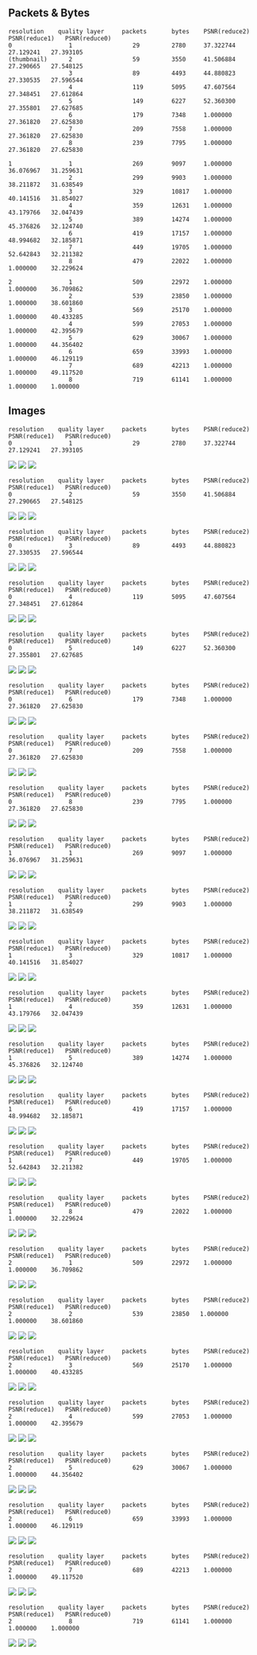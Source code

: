 ## Packets & Bytes

```
resolution    quality layer     packets       bytes    PSNR(reduce2) PSNR(reduce1)   PSNR(reduce0)
0                1                 29         2780     37.322744 	 27.129241 	 27.393105
(thumbnail)      2                 59         3550     41.506884 	 27.290665 	 27.548125
                 3                 89         4493     44.880823 	 27.330535 	 27.596544
                 4                 119        5095     47.607564 	 27.348451 	 27.612864
                 5                 149        6227     52.360300 	 27.355801 	 27.627685
                 6                 179        7348     1.000000 	 27.361820 	 27.625830
                 7                 209        7558     1.000000 	 27.361820 	 27.625830
                 8                 239        7795     1.000000 	 27.361820 	 27.625830

1                1                 269        9097     1.000000 	 36.076967 	 31.259631
                 2                 299        9903     1.000000 	 38.211872 	 31.638549
                 3                 329        10817    1.000000 	 40.141516 	 31.854027
                 4                 359        12631    1.000000 	 43.179766 	 32.047439
                 5                 389        14274    1.000000 	 45.376826 	 32.124740
                 6                 419        17157    1.000000 	 48.994682 	 32.185871
                 7                 449        19705    1.000000 	 52.642843 	 32.211382
                 8                 479        22022    1.000000 	 1.000000 	 32.229624

2                1                 509        22972    1.000000 	 1.000000 	 36.709862
                 2                 539        23850    1.000000 	 1.000000 	 38.601860
                 3                 569        25170    1.000000 	 1.000000 	 40.433285
                 4                 599        27053    1.000000 	 1.000000 	 42.395679
                 5                 629        30067    1.000000 	 1.000000 	 44.356402
                 6                 659        33993    1.000000 	 1.000000 	 46.129119
                 7                 689        42213    1.000000 	 1.000000 	 49.117520
                 8                 719        61141    1.000000 	 1.000000 	 1.000000
```

## Images
```
resolution    quality layer     packets       bytes    PSNR(reduce2) PSNR(reduce1)   PSNR(reduce0)
0                1                 29         2780     37.322744 	 27.129241 	 27.393105
```
![](029-packets/reduce2.png)
![](029-packets/reduce1.png)
![](029-packets/reduce0.png)


```
resolution    quality layer     packets       bytes    PSNR(reduce2) PSNR(reduce1)   PSNR(reduce0)
0                2                 59         3550     41.506884 	 27.290665 	 27.548125
```
![](059-packets/reduce2.png)
![](059-packets/reduce1.png)
![](059-packets/reduce0.png)

```
resolution    quality layer     packets       bytes    PSNR(reduce2) PSNR(reduce1)   PSNR(reduce0)
0                3                 89         4493     44.880823 	 27.330535 	 27.596544
```
![](089-packets/reduce2.png)
![](089-packets/reduce1.png)
![](089-packets/reduce0.png)

```
resolution    quality layer     packets       bytes    PSNR(reduce2) PSNR(reduce1)   PSNR(reduce0)
0                4                 119        5095     47.607564 	 27.348451 	 27.612864
```
![](119-packets/reduce2.png)
![](119-packets/reduce1.png)
![](119-packets/reduce0.png)

```
resolution    quality layer     packets       bytes    PSNR(reduce2) PSNR(reduce1)   PSNR(reduce0)
0                5                 149        6227     52.360300 	 27.355801 	 27.627685
```
![](149-packets/reduce2.png)
![](149-packets/reduce1.png)
![](149-packets/reduce0.png)

```
resolution    quality layer     packets       bytes    PSNR(reduce2) PSNR(reduce1)   PSNR(reduce0)
0                6                 179        7348     1.000000 	 27.361820 	 27.625830
```
![](179-packets/reduce2.png)
![](179-packets/reduce1.png)
![](179-packets/reduce0.png)

```
resolution    quality layer     packets       bytes    PSNR(reduce2) PSNR(reduce1)   PSNR(reduce0)
0                7                 209        7558     1.000000 	 27.361820 	 27.625830
```
![](209-packets/reduce2.png)
![](209-packets/reduce1.png)
![](209-packets/reduce0.png)

```
resolution    quality layer     packets       bytes    PSNR(reduce2) PSNR(reduce1)   PSNR(reduce0)
0                8                 239        7795     1.000000 	 27.361820 	 27.625830
```
![](239-packets/reduce2.png)
![](239-packets/reduce1.png)
![](239-packets/reduce0.png)

```
resolution    quality layer     packets       bytes    PSNR(reduce2) PSNR(reduce1)   PSNR(reduce0)
1                1                 269        9097     1.000000 	 36.076967 	 31.259631
```
![](269-packets/reduce2.png)
![](269-packets/reduce1.png)
![](269-packets/reduce0.png)

```
resolution    quality layer     packets       bytes    PSNR(reduce2) PSNR(reduce1)   PSNR(reduce0)
1                2                 299        9903     1.000000 	 38.211872 	 31.638549
```
![](299-packets/reduce2.png)
![](299-packets/reduce1.png)
![](299-packets/reduce0.png)

```
resolution    quality layer     packets       bytes    PSNR(reduce2) PSNR(reduce1)   PSNR(reduce0)
1                3                 329        10817    1.000000 	 40.141516 	 31.854027
```
![](329-packets/reduce2.png)
![](329-packets/reduce1.png)
![](329-packets/reduce0.png)

```
resolution    quality layer     packets       bytes    PSNR(reduce2) PSNR(reduce1)   PSNR(reduce0)
1                4                 359        12631    1.000000 	 43.179766 	 32.047439
```
![](359-packets/reduce2.png)
![](359-packets/reduce1.png)
![](359-packets/reduce0.png)

```
resolution    quality layer     packets       bytes    PSNR(reduce2) PSNR(reduce1)   PSNR(reduce0)
1                5                 389        14274    1.000000 	 45.376826 	 32.124740
```
![](389-packets/reduce2.png)
![](389-packets/reduce1.png)
![](389-packets/reduce0.png)

```
resolution    quality layer     packets       bytes    PSNR(reduce2) PSNR(reduce1)   PSNR(reduce0)
1                6                 419        17157    1.000000 	 48.994682 	 32.185871
```
![](419-packets/reduce2.png)
![](419-packets/reduce1.png)
![](419-packets/reduce0.png)

```
resolution    quality layer     packets       bytes    PSNR(reduce2) PSNR(reduce1)   PSNR(reduce0)
1                7                 449        19705    1.000000 	 52.642843 	 32.211382
```
![](449-packets/reduce2.png)
![](449-packets/reduce1.png)
![](449-packets/reduce0.png)

```
resolution    quality layer     packets       bytes    PSNR(reduce2) PSNR(reduce1)   PSNR(reduce0)
1                8                 479        22022    1.000000 	 1.000000 	 32.229624
```
![](479-packets/reduce2.png)
![](479-packets/reduce1.png)
![](479-packets/reduce0.png)

```
resolution    quality layer     packets       bytes    PSNR(reduce2) PSNR(reduce1)   PSNR(reduce0)
2                1                 509        22972    1.000000 	 1.000000 	 36.709862
```
![](509-packets/reduce2.png)
![](509-packets/reduce1.png)
![](509-packets/reduce0.png)

```
resolution    quality layer     packets       bytes    PSNR(reduce2) PSNR(reduce1)   PSNR(reduce0)
2                2                 539        23850   1.000000 	 1.000000 	 38.601860
```
![](539-packets/reduce2.png)
![](539-packets/reduce1.png)
![](539-packets/reduce0.png)

```
resolution    quality layer     packets       bytes    PSNR(reduce2) PSNR(reduce1)   PSNR(reduce0)
2                3                 569        25170    1.000000 	 1.000000 	 40.433285
```
![](569-packets/reduce2.png)
![](569-packets/reduce1.png)
![](569-packets/reduce0.png)

```
resolution    quality layer     packets       bytes    PSNR(reduce2) PSNR(reduce1)   PSNR(reduce0)
2                4                 599        27053    1.000000 	 1.000000 	 42.395679
```
![](599-packets/reduce2.png)
![](599-packets/reduce1.png)
![](599-packets/reduce0.png)

```
resolution    quality layer     packets       bytes    PSNR(reduce2) PSNR(reduce1)   PSNR(reduce0)
2                5                 629        30067    1.000000 	 1.000000 	 44.356402
```
![](629-packets/reduce2.png)
![](629-packets/reduce1.png)
![](629-packets/reduce0.png)

```
resolution    quality layer     packets       bytes    PSNR(reduce2) PSNR(reduce1)   PSNR(reduce0)
2                6                 659        33993    1.000000 	 1.000000 	 46.129119
```
![](659-packets/reduce2.png)
![](659-packets/reduce1.png)
![](659-packets/reduce0.png)

```
resolution    quality layer     packets       bytes    PSNR(reduce2) PSNR(reduce1)   PSNR(reduce0)
2                7                 689        42213    1.000000 	 1.000000 	 49.117520
```
![](689-packets/reduce2.png)
![](689-packets/reduce1.png)
![](689-packets/reduce0.png)

```
resolution    quality layer     packets       bytes    PSNR(reduce2) PSNR(reduce1)   PSNR(reduce0)
2                8                 719        61141    1.000000 	 1.000000 	 1.000000
```
![](719-packets/reduce2.png)
![](719-packets/reduce1.png)
![](719-packets/reduce0.png)
